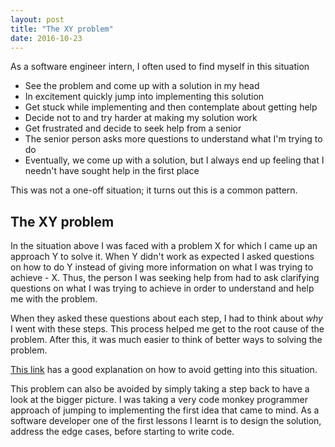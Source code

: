 ```yaml
---
layout: post
title: "The XY problem"
date: 2016-10-23
---
```

As a software engineer intern, I often used to find myself in this situation
- See the problem and come up with a solution in my head
- In excitement quickly jump into implementing this solution
- Get stuck while implementing and then contemplate about getting help
- Decide not to and try harder at making my solution work
- Get frustrated and decide to seek help from a senior
- The senior person asks more questions to understand what I'm trying to do
- Eventually, we come up with a solution, but I always end up feeling that I needn't have sought help in the first place

This was not a one-off situation; it turns out this is a common pattern.

The XY problem
------
In the situation above I was faced with a problem X for which I came up an approach Y to solve it. When Y didn't work as expected I asked questions on how to do Y instead of giving more information on what I was trying to achieve - X. Thus, the person I was seeking help from had to ask clarifying questions on what I was trying to achieve in order to understand and help me with the problem.

When they asked these questions about each step, I had to think about *why* I went with these steps. This process helped me get to the root cause of the problem. After this, it was much easier to think of better ways to solving the problem.

[This link](http://meta.stackexchange.com/a/66378) has a good explanation on how to avoid getting into this situation.

This problem can also be avoided by simply taking a step back to have a look at the bigger picture. I was taking a very code monkey programmer approach of jumping to implementing the first idea that came to mind. As a software developer one of the first lessons I learnt is to design the solution, address the edge cases, before starting to write code.
